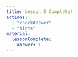```yaml
---
title: Lesson 5 Complete!
actions:
  - "checkAnswer"
  - "hints"
material:
  lessonComplete:
    answer: 1
---
```

